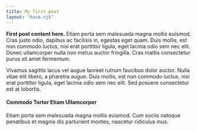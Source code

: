 ```yaml
---
title: My first post
layout: "base.njk"
---
```


**First post content here.** Etiam porta sem malesuada magna mollis euismod. Cras justo odio, dapibus ac facilisis in, egestas eget quam. Duis mollis, est non commodo luctus, nisi erat porttitor ligula, eget lacinia odio sem nec elit. Donec ullamcorper nulla non metus auctor fringilla. Cras mattis consectetur purus sit amet fermentum.

Vivamus sagittis lacus vel augue laoreet rutrum faucibus dolor auctor. Nulla vitae elit libero, a pharetra augue. Duis mollis, est non commodo luctus, nisi erat porttitor ligula, eget lacinia odio sem nec elit. Sed posuere consectetur est at lobortis.

#### Commodo Tortor Etiam Ullamcorper

Etiam porta sem malesuada magna mollis euismod. Cum sociis natoque penatibus et magnis dis parturient montes, nascetur ridiculus mus.

